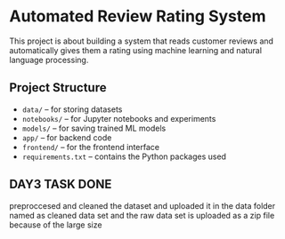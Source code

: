 # Automated Review Rating System

This project is about building a system that reads customer reviews and automatically gives them a rating using machine learning and natural language processing.

## Project Structure

- `data/` – for storing datasets
- `notebooks/` – for Jupyter notebooks and experiments
- `models/` – for saving trained ML models
- `app/` – for backend code
- `frontend/` – for the frontend interface
- `requirements.txt` – contains the Python packages used

## DAY3 TASK DONE
preproccesed and cleaned the dataset and uploaded it in the data folder named as cleaned data set and the raw data set is uploaded as a zip file because of the large size
